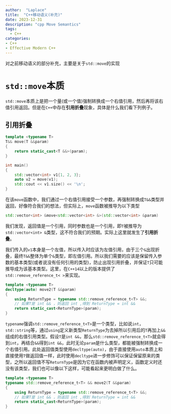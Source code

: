 ```yaml
---
author:  "Laplace" 
title:  "C++移动语义(补充)"
date: 2023-12-31
description: "cpp Move Semantics"
tags:
  - C++
categories:
- C++
- Effective Modern C++
---
```


对之前移动语义的部分补充，主要是关于`std::move`的实现

<!--more-->

# `std::move`本质

`std::move`本质上是把一个量(或一个值)强制转换成一个右值引用，然后再将该右值引用返回。但是在`C++`中存在**引用折叠**现象，具体是什么我们看下列例子。

## 引用折叠

```cpp
template <typename T>
T&& move(T &&param)
{
    return static_cast<T &&>(param);
}

int main()
{
    std::vector<int> v1{1, 2, 3};
    auto v2 = move(v1);
    std::cout << v1.size() << '\n';
}
```

在该`move`函数中，我们通过一个右值引用接受一个参数，再强制转换成`T&&`类型并返回，好像符合我们的想法，但实际上，`move`函数被推导为以下类型

```cpp
std::vector<int> &move<std::vector<int> &>(std::vector<int> &param)
```

我们发现，返回值是一个引用，同时参数也是一个引用，即`T`被推导为`std::vector<int> &`类型，这不符合我们的预期。实际上这里就发生了**引用折叠**。

我们传入的`v1`本身是一个左值，所以传入时应该为左值引用，由于三个`&`出现折叠，最终`T&&`整体为单个`&`类型，即左值引用。所以我们需要的应该是保留传入参数的基本类型(或者说没有任何引用的类型)，防止出现引用折叠，并保证`T`只可能推导成为该基本类型。这里，在`C++14`以上的版本提供了`std::remove_reference_t< >`来实现。

```cpp
template <typename T>
decltype(auto) move2(T &&param)
{
    using ReturnType = typename std::remove_reference_t<T> &&;
    // 如果T是 int && ，则返回 int ,得到 ReturnType = int &&
	return static_cast<ReturnType>(param);
}
```

`typename`强调`std::remove_reference_t<T>`是一个类型，比如说`int`，`std::string`等，通过`using`定义新类型`ReturnType`为去掉所以引用后的`T`再加上`&&`组成的右值引用类型。假设`T`是`int &&`，那么`std::remove_reference_t<T>`就会得到`int`，再结合`&&`得到`int &&`，此时无论`param`是什么类型，都能被强制转换成一个右值引用。此处返回值类型使用`decltype(auto)`，由于直接使用`auto`本质上和直接使用`T`做返回值一样，此时使用`decltype`进一步修饰可以保证保留原来的类型，之所以返回值不写`ReturnType`是因为它在函数内被声明定义，函数定义时还没有该类型，我们也可以像以下这样，可能看起来更明白做了什么。

```cpp
template <typename T>
typename std::remove_reference_t<T> && move2(T &&param)
{
    using ReturnType = typename std::remove_reference_t<T> &&;
    // 如果T是 int && ，则返回 int ,得到 ReturnType = int &&
	return static_cast<ReturnType>(param);
}
```


